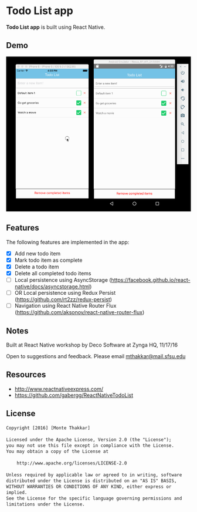 # Todo List app

**Todo List app** is built using React Native.

## Demo

![Todo List app walkthrough](todoList.gif)

## Features

The following features are implemented in the app:

- [x] Add new todo item
- [x] Mark todo item as complete
- [x] Delete a todo item
- [x] Delete all completed todo items
- [ ] Local persistence using AsyncStorage (https://facebook.github.io/react-native/docs/asyncstorage.html)
- [ ] OR Local persistence using Redux Persist (https://github.com/rt2zz/redux-persist)
- [ ] Navigation using React Native Router Flux (https://github.com/aksonov/react-native-router-flux)

## Notes

Built at React Native workshop by Deco Software at Zynga HQ, 11/17/16

Open to suggestions and feedback. Please email mthakkar@mail.sfsu.edu

## Resources

- http://www.reactnativeexpress.com/
- https://github.com/gabergg/ReactNativeTodoList

## License

    Copyright [2016] [Monte Thakkar]

    Licensed under the Apache License, Version 2.0 (the "License");
    you may not use this file except in compliance with the License.
    You may obtain a copy of the License at

        http://www.apache.org/licenses/LICENSE-2.0

    Unless required by applicable law or agreed to in writing, software
    distributed under the License is distributed on an "AS IS" BASIS,
    WITHOUT WARRANTIES OR CONDITIONS OF ANY KIND, either express or implied.
    See the License for the specific language governing permissions and
    limitations under the License.
